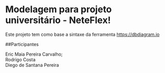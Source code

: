 # Modelagem para projeto universitário - NeteFlex!

Este projeto tem como base a sintaxe da ferramenta https://dbdiagram.io

##Participantes

Eric Maia Pereira Carvalho;  
Rodrigo Costa  
Diego de Santana Pereira  
